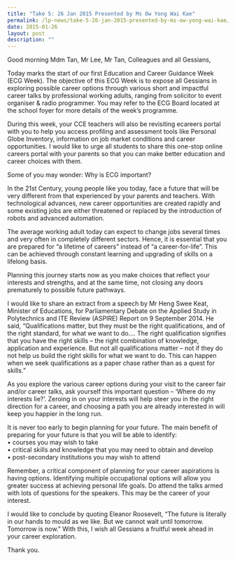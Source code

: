 ```yaml
---
title: "Take 5: 26 Jan 2015 Presented by Ms Ow Yong Wai Kae"
permalink: /lp-news/take-5-26-jan-2015-presented-by-ms-ow-yong-wai-kae/
date: 2015-01-26
layout: post
description: ""
---
```

Good morning Mdm Tan, Mr Lee, Mr Tan, Colleagues and all Gessians,

Today marks the start of our first Education and Career Guidance Week (ECG Week). The objective of this ECG Week is to expose all Gessians in exploring possible career options through various short and impactful career talks by professional working adults, ranging from solicitor to event organiser & radio programmer. You may refer to the ECG Board located at the school foyer for more details of the week’s programme.

During this week, your CCE teachers will also be revisiting ecareers portal with you to help you access profiling and assessment tools like Personal Globe Inventory, information on job market conditions and career opportunities. I would like to urge all students to share this one-stop online careers portal with your parents so that you can make better education and career choices with them.

Some of you may wonder: Why is ECG important?

In the 21st Century, young people like you today, face a future that will be very different from that experienced by your parents and teachers. With technological advances, new career opportunities are created rapidly and some existing jobs are either threatened or replaced by the introduction of robots and advanced automation.

The average working adult today can expect to change jobs several times and very often in completely different sectors. Hence, it is essential that you are prepared for “a lifetime of careers” instead of “a career-for-life”. This can be achieved through constant learning and upgrading of skills on a lifelong basis.

Planning this journey starts now as you make choices that reflect your interests and strengths, and at the same time, not closing any doors prematurely to possible future pathways.

I would like to share an extract from a speech by Mr Heng Swee Keat, Minister of Educations, for Parliamentary Debate on the Applied Study in Polytechnics and ITE Review (ASPIRE) Report on 9 September 2014. He said, “Qualifications matter, but they must be the right qualifications, and of the right standard, for what we want to do…. The right qualification signifies that you have the right skills – the right combination of knowledge, application and experience. But not all qualifications matter – not if they do not help us build the right skills for what we want to do. This can happen when we seek qualifications as a paper chase rather than as a quest for skills.”

As you explore the various career options during your visit to the career fair and/or career talks, ask yourself this important question – ‘Where do my interests lie?’. Zeroing in on your interests will help steer you in the right direction for a career, and choosing a path you are already interested in will keep you happier in the long run.

It is never too early to begin planning for your future. The main benefit of preparing for your future is that you will be able to identify:  
• courses you may wish to take  
• critical skills and knowledge that you may need to obtain and develop  
• post-secondary institutions you may wish to attend

Remember, a critical component of planning for your career aspirations is having options. Identifying multiple occupational options will allow you greater success at achieving personal life goals. Do attend the talks armed with lots of questions for the speakers. This may be the career of your interest.

I would like to conclude by quoting Eleanor Roosevelt, “The future is literally in our hands to mould as we like. But we cannot wait until tomorrow. Tomorrow is now.” With this, I wish all Gessians a fruitful week ahead in your career exploration.

Thank you.